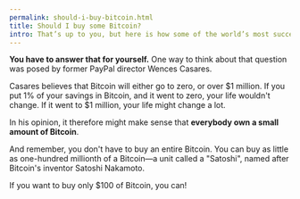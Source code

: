 ```yaml
---
permalink: should-i-buy-bitcoin.html
title: Should I buy some Bitcoin?
intro: That’s up to you, but here is how some of the world’s most successful people answer that question.
---
```


**You have to answer that for yourself.** One way to think about that question was posed by former PayPal director Wences Casares. 

Casares believes that Bitcoin will either go to zero, or over $1 million. If you put 1% of your savings in Bitcoin, and it went to zero, your life wouldn't change. If it went to $1 million, your life might change a lot. 

In his opinion, it therefore might make sense that **everybody own a small amount of Bitcoin**.

And remember, you don't have to buy an entire Bitcoin. You can buy as little as one-hundred millionth of a Bitcoin—a unit called a "Satoshi", named after Bitcoin's inventor Satoshi Nakamoto. 

If you want to buy only $100 of Bitcoin, you can!